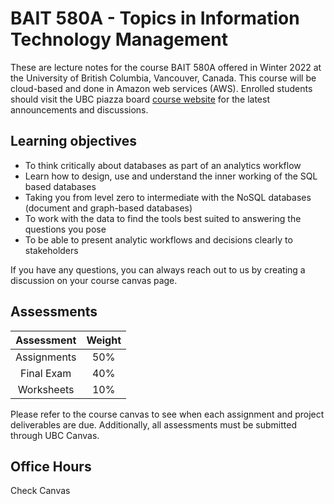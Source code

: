 # BAIT 580A - Topics in Information Technology Management

These are lecture notes for the course BAIT 580A offered in Winter 2022 at the University of British Columbia, Vancouver, Canada. This course will be cloud-based and done in Amazon web services (AWS). Enrolled students should visit the UBC piazza board [course website](https://canvas.ubc.ca/courses/89141) for the latest announcements and discussions.

## Learning objectives

- To think critically about databases as part of an analytics workflow
- Learn how to design, use and understand the inner working of the SQL based databases
- Taking you from level zero to intermediate with the NoSQL databases (document and graph-based databases)
- To work with the data to find the tools best suited to answering the questions you pose
- To be able to present analytic workflows and decisions clearly to stakeholders

If you have any questions, you can always reach out to us by creating a discussion on your course canvas page.

## Assessments

| Assessment                                                      | Weight |
| :---:                                                           | :---:  |
| Assignments                                                     | 50%    |
| Final Exam                                             | 40%    |
| Worksheets                                                   | 10%    |

Please refer to the course canvas to see when each assignment and project deliverables are due. Additionally, all assessments must be submitted through UBC Canvas. 

## Office Hours

Check Canvas
